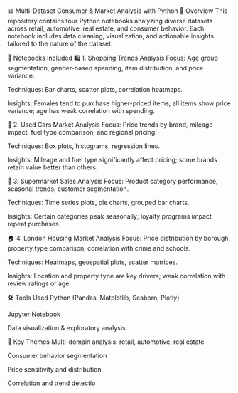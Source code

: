 📊 Multi-Dataset Consumer & Market Analysis with Python
🧠 Overview
This repository contains four Python notebooks analyzing diverse datasets across retail, automotive, real estate, and consumer behavior. Each notebook includes data cleaning, visualization, and actionable insights tailored to the nature of the dataset.

📁 Notebooks Included
🛍️ 1. Shopping Trends Analysis
Focus: Age group segmentation, gender-based spending, item distribution, and price variance.

Techniques: Bar charts, scatter plots, correlation heatmaps.

Insights: Females tend to purchase higher-priced items; all items show price variance; age has weak correlation with spending.

🚗 2. Used Cars Market Analysis
Focus: Price trends by brand, mileage impact, fuel type comparison, and regional pricing.

Techniques: Box plots, histograms, regression lines.

Insights: Mileage and fuel type significantly affect pricing; some brands retain value better than others.

🛒 3. Supermarket Sales Analysis
Focus: Product category performance, seasonal trends, customer segmentation.

Techniques: Time series plots, pie charts, grouped bar charts.

Insights: Certain categories peak seasonally; loyalty programs impact repeat purchases.

🏠 4. London Housing Market Analysis
Focus: Price distribution by borough, property type comparison, correlation with crime and schools.

Techniques: Heatmaps, geospatial plots, scatter matrices.

Insights: Location and property type are key drivers; weak correlation with review ratings or age.

🛠 Tools Used
Python (Pandas, Matplotlib, Seaborn, Plotly)

Jupyter Notebook

Data visualization & exploratory analysis

📌 Key Themes
Multi-domain analysis: retail, automotive, real estate

Consumer behavior segmentation

Price sensitivity and distribution

Correlation and trend detectio
